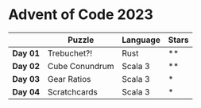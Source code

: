 # Advent of Code 2023

| 	            | Puzzle         	 | Language 	| Stars	|
|--------------|------------------|------------|----------	|
| **Day 01** 	 | Trebuchet?!    	 | Rust     	| **	|
| **Day 02** 	 | Cube Conundrum 	 | Scala 3  	| **	|
| **Day 03** 	 | Gear Ratios  	 | Scala 3  	| *	|
| **Day 04** 	 | Scratchcards  	 | Scala 3  	| *	|

